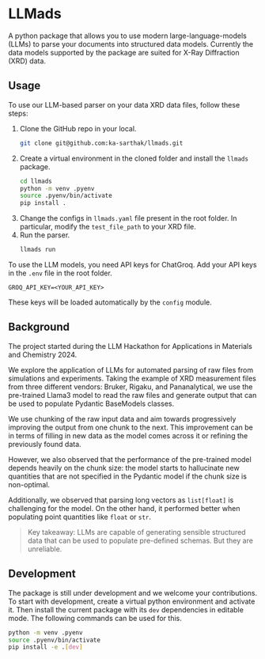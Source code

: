 # LLMads
A python package that allows you to use modern large-language-models (LLMs) to parse your
documents into structured data models. Currently the data models supported by the package
are suited for X-Ray Diffraction (XRD) data.

## Usage
To use our LLM-based parser on your data XRD data files, follow these steps:

1. Clone the GitHub repo in your local.
    ```sh
    git clone git@github.com:ka-sarthak/llmads.git
    ```
2. Create a virtual environment in the cloned folder and install the `llmads` package.
    ```sh
    cd llmads
    python -m venv .pyenv
    source .pyenv/bin/activate
    pip install .
    ```
3. Change the configs in `llmads.yaml` file present in the root folder. In particular,
  modify the `test_file_path` to your XRD file.
4. Run the parser.
    ```sh
    llmads run
    ```

To use the LLM models, you need API keys for ChatGroq. Add your API keys in the `.env`
file in the root folder.
```
GROQ_API_KEY=<YOUR_API_KEY>
```
These keys will be loaded automatically by the `config` module.

## Background
The project started during the LLM Hackathon for Applications in Materials and Chemistry 2024.

We explore the application of LLMs for automated parsing of raw files from simulations and experiments. Taking the example of XRD measurement files from three different vendors: Bruker, Rigaku, and Pananalytical, we use the pre-trained Llama3 model to read the raw files and generate output that can be used to populate Pydantic BaseModels classes.

We use chunking of the raw input data and aim towards progressively improving the output from one chunk to the next. This improvement can be in terms of filling in new data as the model comes across it or refining the previously found data.

However, we also observed that the performance of the pre-trained model depends heavily on the chunk size: the model starts to hallucinate new quantities that are not specified in the Pydantic model if the chunk size is non-optimal.

Additionally, we observed that parsing long vectors as `list[float]` is challenging for the model. On the other hand, it performed better when populating point quantities like `float` or `str`.

> Key takeaway: LLMs are capable of generating sensible structured data that can be used to populate pre-defined schemas. But they are unreliable.

## Development
The package is still under development and we welcome your contributions. To start with
development, create a virtual python environment and activate it. Then install the current
package with its `dev` dependencies in editable mode. The following commands can be used
for this.

```sh
python -m venv .pyenv
source .pyenv/bin/activate
pip install -e .[dev]
```
